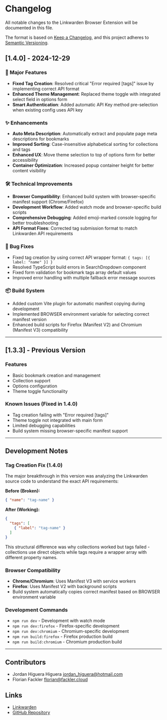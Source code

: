 # Changelog

All notable changes to the Linkwarden Browser Extension will be documented in this file.

The format is based on [Keep a Changelog](https://keepachangelog.com/en/1.0.0/),
and this project adheres to [Semantic Versioning](https://semver.org/spec/v2.0.0.html).

## [1.4.0] - 2024-12-29

### 🎉 Major Features
- **Fixed Tag Creation**: Resolved critical "Error required [tags]" issue by implementing correct API format
- **Enhanced Theme Management**: Replaced theme toggle with integrated select field in options form
- **Smart Authentication**: Added automatic API Key method pre-selection when existing config uses API key

### ✨ Enhancements
- **Auto Meta Description**: Automatically extract and populate page meta descriptions for bookmarks
- **Improved Sorting**: Case-insensitive alphabetical sorting for collections and tags
- **Enhanced UX**: Move theme selection to top of options form for better accessibility
- **Container Optimization**: Increased popup container height for better content visibility

### 🛠️ Technical Improvements
- **Browser Compatibility**: Enhanced build system with browser-specific manifest support (Chrome/Firefox)
- **Development Workflow**: Added watch mode and browser-specific build scripts
- **Comprehensive Debugging**: Added emoji-marked console logging for better troubleshooting
- **API Format Fixes**: Corrected tag submission format to match Linkwarden API requirements

### 🔧 Bug Fixes
- Fixed tag creation by using correct API wrapper format: `{ tags: [{ label: "name" }] }`
- Resolved TypeScript build errors in SearchDropdown component
- Fixed form validation for bookmark tags array default values
- Improved error handling with multiple fallback error message sources

### 📦 Build System
- Added custom Vite plugin for automatic manifest copying during development
- Implemented BROWSER environment variable for selecting correct manifest version
- Enhanced build scripts for Firefox (Manifest V2) and Chromium (Manifest V3) compatibility

---

## [1.3.3] - Previous Version

### Features
- Basic bookmark creation and management
- Collection support
- Options configuration
- Theme toggle functionality

### Known Issues (Fixed in 1.4.0)
- Tag creation failing with "Error required [tags]"
- Theme toggle not integrated with main form
- Limited debugging capabilities
- Build system missing browser-specific manifest support

---

## Development Notes

### Tag Creation Fix (1.4.0)
The major breakthrough in this version was analyzing the Linkwarden source code to understand the exact API requirements:

**Before (Broken):**
```json
{ "name": "tag-name" }
```

**After (Working):**
```json
{
  "tags": [
    { "label": "tag-name" }
  ]
}
```

This structural difference was why collections worked but tags failed - collections use direct objects while tags require a wrapper array with different property names.

### Browser Compatibility
- **Chrome/Chromium**: Uses Manifest V3 with service workers
- **Firefox**: Uses Manifest V2 with background scripts
- Build system automatically copies correct manifest based on BROWSER environment variable

### Development Commands
- `npm run dev` - Development with watch mode
- `npm run dev:firefox` - Firefox-specific development
- `npm run dev:chromium` - Chromium-specific development
- `npm run build:firefox` - Firefox production build
- `npm run build:chromium` - Chromium production build

---

## Contributors
- Jordan Higuera Higuera <jordan_higuera@hotmail.com>
- Florian Fackler <florian@fackler.cloud>

## Links
- [Linkwarden](https://linkwarden.app/)
- [GitHub Repository](https://github.com/linkwarden/linkwarden-browser-extension)